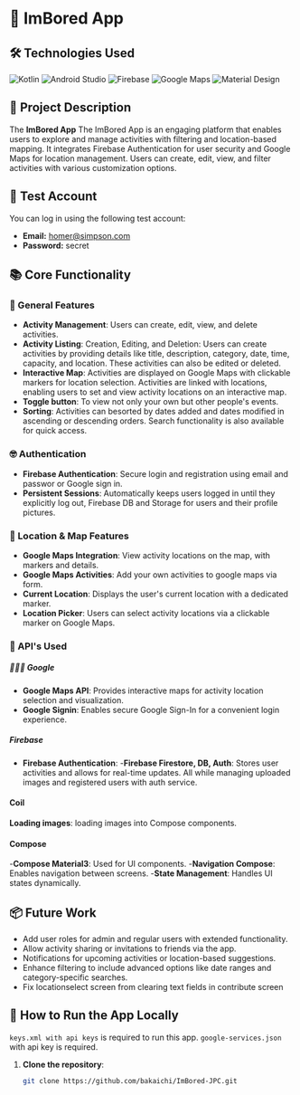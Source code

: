 # 📱 ImBored App

## 🛠️ Technologies Used

![Kotlin](https://img.shields.io/badge/Kotlin-0095D5?style=for-the-badge&logo=kotlin&logoColor=white)
![Android Studio](https://img.shields.io/badge/Android_Studio-3DDC84?style=for-the-badge&logo=android-studio&logoColor=white)
![Firebase](https://img.shields.io/badge/Firebase-FFCA28?style=for-the-badge&logo=firebase&logoColor=black)
![Google Maps](https://img.shields.io/badge/Google%20Maps-4285F4?style=for-the-badge&logo=google-maps&logoColor=white)
![Material Design](https://img.shields.io/badge/Material%20Design-757575?style=for-the-badge&logo=material-design&logoColor=white)

## 📝 Project Description

The **ImBored App** The ImBored App is an engaging platform that enables users to explore and manage activities with filtering and location-based mapping. It integrates Firebase Authentication for user security and Google Maps for location management. Users can create, edit, view, and filter activities with various customization options.

## 🔑 Test Account

You can log in using the following test account:

- **Email:** homer@simpson.com
- **Password:** secret

## 📚 Core Functionality

### 🥦 General Features
- **Activity Management**: Users can create, edit, view, and delete activities.
- **Activity Listing**: Creation, Editing, and Deletion: Users can create activities by providing details like title, description, category, date, time, capacity, and location. These activities can also be edited or deleted.
- **Interactive Map**: Activities are displayed on Google Maps with clickable markers for location selection. Activities are linked with locations, enabling users to set and view activity locations on an interactive map.
- **Toggle button**: To view not only your own but other people's events.
- **Sorting**:  Activities can besorted by dates added and dates modified in ascending or descending orders. Search functionality is also available for quick access.

### 🤓 Authentication
- **Firebase Authentication**: Secure login and registration using email and passwor or Google sign in.
- **Persistent Sessions**: Automatically keeps users logged in until they explicitly log out, Firebase DB and Storage for users and their profile pictures.

### 📍 Location & Map Features
- **Google Maps Integration**: View activity locations on the map, with markers and details.
- **Google Maps Activities**: Add your own activities to google maps via form.
- **Current Location**: Displays the user's current location with a dedicated marker.
- **Location Picker**: Users can select activity locations via a clickable marker on Google Maps.

### 🍉 API's Used

##### 🧑🏻‍🔬 Google
- **Google Maps API**:  Provides interactive maps for activity location selection and visualization.
- **Google Signin**: Enables secure Google Sign-In for a convenient login experience.

##### Firebase
- **Firebase Authentication**:
-**Firebase Firestore, DB, Auth**: Stores user activities and allows for real-time updates. All while managing uploaded images and registered users with auth service.

#### Coil
**Loading images**: loading images into Compose components.

#### Compose
-**Compose Material3**: Used for UI components.
-**Navigation Compose**: Enables navigation between screens.
-**State Management**: Handles UI states dynamically.




## 📦 Future Work
- Add user roles for admin and regular users with extended functionality.
- Allow activity sharing or invitations to friends via the app.
- Notifications for upcoming activities or location-based suggestions.
- Enhance filtering to include advanced options like date ranges and category-specific searches.
- Fix locationselect screen from clearing text fields in contribute screen

## 📲 How to Run the App Locally
```keys.xml with api keys``` is required to run this app. 
```google-services.json``` with api key is required.

1. **Clone the repository**:
   ```bash
   git clone https://github.com/bakaichi/ImBored-JPC.git
